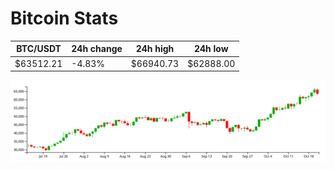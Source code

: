 # Bitcoin Stats

BTC/USDT|24h change|24h high|24h low|
|---|---|---|---|
|$63512.21|-4.83%|$66940.73|$62888.00|

<img src="./chart.svg">
